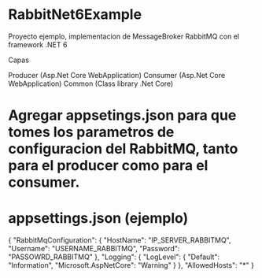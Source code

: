 # RabbitNet6Example
Proyecto ejemplo, implementacion de MessageBroker RabbitMQ con el framework .NET 6

Capas

Producer (Asp.Net Core WebApplication)
Consumer (Asp.Net Core WebApplication)
Common (Class library .Net Core)

# Agregar appsetings.json para que tomes los parametros de configuracion del RabbitMQ, tanto para el producer como para el consumer.

# appsettings.json (ejemplo)
{
  "RabbitMqConfiguration": {
    "HostName": "IP_SERVER_RABBITMQ",
    "Username": "USERNAME_RABBITMQ",
    "Password": "PASSOWRD_RABBITMQ"
  },
  "Logging": {
    "LogLevel": {
      "Default": "Information",
      "Microsoft.AspNetCore": "Warning"
    }
  },
  "AllowedHosts": "*"
}
